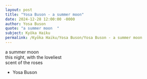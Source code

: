 ```yaml
---
layout: post
title: "Yosa Buson - a summer moon"
date: 2024-12-28 12:00:00 -0000
author: Yosa Buson
quote: "a summer moon  "
subject: Kyōka Haiku
permalink: /Kyōka Haiku/Yosa Buson/Yosa Buson - a summer moon
---
```


a summer moon  
    this night, with the loveliest  
    scent of the roses

- Yosa Buson

